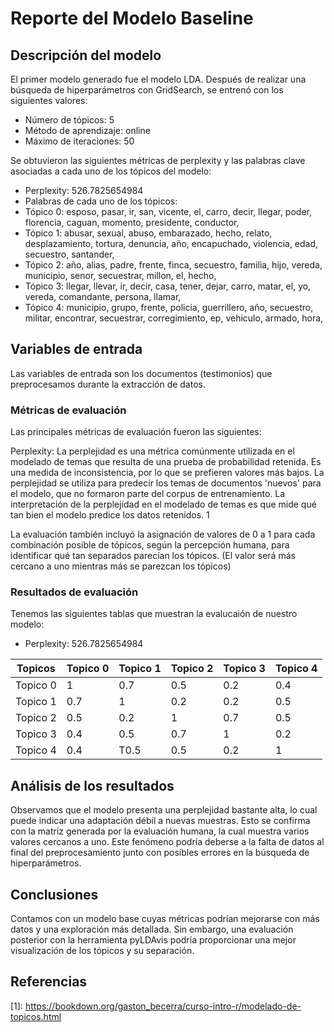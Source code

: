 # Reporte del Modelo Baseline

## Descripción del modelo

El primer modelo generado fue el modelo LDA. Después de realizar una búsqueda de hiperparámetros con GridSearch, se entrenó con los siguientes valores:

* Número de tópicos: 5
* Método de aprendizaje: online
* Máximo de iteraciones: 50

Se obtuvieron las siguientes métricas de perplexity y las palabras clave asociadas a cada uno de los tópicos del modelo:

* Perplexity: 526.7825654984
* Palabras de cada uno de los tópicos:
 * Tópico 0: esposo, pasar, ir, san, vicente, el, carro, decir, llegar, poder, florencia, caguan, momento, presidente, conductor,
 * Tópico 1: abusar, sexual, abuso, embarazado, hecho, relato, desplazamiento, tortura, denuncia, año, encapuchado, violencia, edad, secuestro, santander,
 * Tópico 2: año, alias, padre, frente, finca, secuestro, familia, hijo, vereda, municipio, senor, secuestrar, millon, el, hecho,
 * Tópico 3: llegar, llevar, ir, decir, casa, tener, dejar, carro, matar, el, yo, vereda, comandante, persona, llamar,
 * Tópico 4: municipio, grupo, frente, policia, guerrillero, año, secuestro, militar, encontrar, secuestrar, corregimiento, ep, vehiculo, armado, hora,

## Variables de entrada

Las variables de entrada son los documentos (testimonios) que preprocesamos durante la extracción de datos.

### Métricas de evaluación

Las principales métricas de evaluación fueron las siguientes:

Perplexity:
La perplejidad es una métrica comúnmente utilizada en el modelado de temas que resulta de una prueba de probabilidad retenida. Es una medida de inconsistencia, por lo que se prefieren valores más bajos. La perplejidad se utiliza para predecir los temas de documentos 'nuevos' para el modelo, que no formaron parte del corpus de entrenamiento. La interpretación de la perplejidad en el modelado de temas es que mide qué tan bien el modelo predice los datos retenidos. 1

La evaluación también incluyó la asignación de valores de 0 a 1 para cada combinación posible de tópicos, según la percepción humana, para identificar qué tan separados parecían los tópicos. (El valor será más cercano a uno mientras más se parezcan los tópicos)


### Resultados de evaluación

Tenemos las siguientes tablas que muestran la evalucaión de nuestro modelo:

* Perplexity: 526.7825654984

| Topicos | Topico 0 | Topico 1 | Topico 2 | Topico 3 | Topico 4 |
|------|---------|-------|-------|-------|-------|
| Topico 0 | 1 | 0.7 | 0.5 | 0.2 | 0.4 |
| Topico 1 | 0.7 | 1 | 0.2 | 0.2 | 0.5 |
| Topico 2 | 0.5 | 0.2 | 1 | 0.7 | 0.5 |
| Topico 3 | 0.4 | 0.5 | 0.7 | 1 | 0.2 |
| Topico 4 | 0.4 | T0.5 | 0.5 | 0.2 | 1 |

## Análisis de los resultados

Observamos que el modelo presenta una perplejidad bastante alta, lo cual puede indicar una adaptación débil a nuevas muestras. Esto se confirma con la matriz generada por la evaluación humana, la cual muestra varios valores cercanos a uno. Este fenómeno podría deberse a la falta de datos al final del preprocesamiento junto con posibles errores en la búsqueda de hiperparámetros.

## Conclusiones

Contamos con un modelo base cuyas métricas podrían mejorarse con más datos y una exploración más detallada. Sin embargo, una evaluación posterior con la herramienta pyLDAvis podría proporcionar una mejor visualización de los tópicos y su separación.

## Referencias

[1\]: https://bookdown.org/gaston_becerra/curso-intro-r/modelado-de-topicos.html
